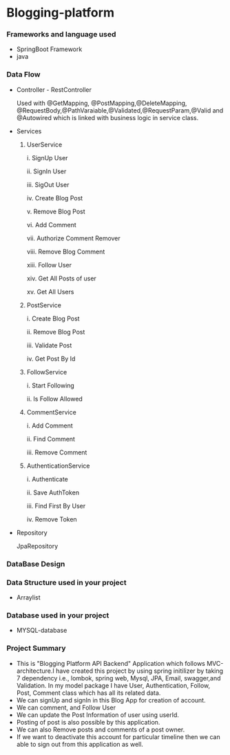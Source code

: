 # Blogging-platform
### Frameworks and language used 
* SpringBoot Framework 
* java 

### Data Flow
* Controller - RestController
 
  Used with @GetMapping, @PostMapping,@DeleteMapping, @RequestBody,@PathVaraiable,@Validated,@RequestParam,@Valid and @Autowired which is linked with business logic in service class.

* Services

  1. UserService

     i. SignUp User

     ii. SignIn User

     iii. SigOut User

     iv. Create Blog Post

     v. Remove Blog Post

     vi. Add Comment

     vii. Authorize Comment Remover

     viii. Remove Blog Comment

     xiii. Follow User

     xiv. Get All Posts of user

     xv. Get All Users


  2. PostService

     i. Create Blog Post

     ii. Remove Blog Post

     iii. Validate Post

     iv. Get Post By Id


  4. FollowService

     i. Start Following

     ii. Is Follow Allowed

  5. CommentService

     i. Add Comment

     ii. Find Comment

     iii. Remove Comment

  6. AuthenticationService

     i. Authenticate

     ii. Save AuthToken

     iii. Find First By User

     iv. Remove Token

     
* Repository

  JpaRepository

### DataBase Design


### Data Structure used in your project

* Arraylist

### Database used in your project
 
* MYSQL-database

### Project Summary

* This is "Blogging Platform API Backend" Application which follows MVC-architecture.I have created this project by using spring initilizer by taking 7 dependency i.e., lombok, spring web, Mysql, JPA, Email, swagger,and Validation. In my model package I have User, Authentication, Follow, Post, Comment class which has all its related data.
* We can signUp and signIn in this Blog App for creation of account.
* We can comment, and Follow User
* We can update the Post Information of user using userId.
* Posting of post is also possible by this application.
* We can also Remove posts and comments of a post owner.
* If we want to deactivate this account for particular timeline then we can able to sign out from this application as well.
